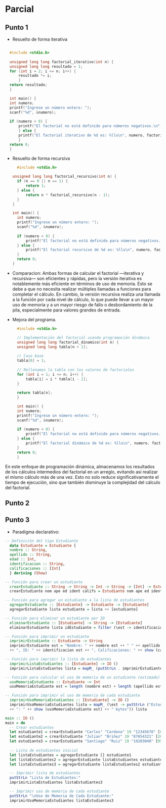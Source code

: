 # Parcial 
  ## Punto 1
  - Resuelto de forma iterativa

  ```C

    #include <stdio.h>
    
    unsigned long long factorial_iterativo(int n) {
    unsigned long long resultado = 1;
    for (int i = 2; i <= n; i++) {
        resultado *= i;
        }
    return resultado;
    }

    int main() {
    int numero;
    printf("Ingrese un número entero: ");
    scanf("%d", &numero);
    
    if (numero < 0) {
        printf("El factorial no está definido para números negativos.\n");
        } else {
        printf("El factorial iterativo de %d es: %llu\n", numero, factorial_iterativo(numero));
        }
    return 0;
    }
  ```
- Resuelto de forma recursiva

  ```C
    #include <stdio.h>

  unsigned long long factorial_recursivo(int n) {
    if (n == 0 || n == 1) {
        return 1;
    } else {
        return n * factorial_recursivo(n - 1);
    }
  }

  int main() {
    int numero;
    printf("Ingrese un número entero: ");
    scanf("%d", &numero);
    
    if (numero < 0) {
        printf("El factorial no está definido para números negativos.\n");
    } else {
        printf("El factorial recursivo de %d es: %llu\n", numero, factorial_recursivo(numero));
    }
    return 0;
  }
  ```
- Comparacion: Ambas formas de calcular el factorial —iterativa y recursiva— son eficientes y rápidas, pero la versión iterativa es notablemente más eficiente en términos de uso de memoria. Esto se debe a que no necesita realizar múltiples llamadas a funciones para completar el cálculo. En cambio, la versión recursiva realiza una llamada a la función por cada nivel de cálculo, lo que puede llevar a un mayor uso de memoria y a un mayor riesgo de fallo o desbordamiento de la pila, especialmente para valores grandes de entrada.
- Mejora del programa.
  ```C
    #include <stdio.h>

    // Implementación del factorial usando programación dinámica
    unsigned long long factorial_dinamico(int n) {
    unsigned long long tabla[n + 1];
    
    // Caso base
    tabla[0] = 1;
    
    // Rellenamos la tabla con los valores de factoriales 
    for (int i = 1; i <= n; i++) {
        tabla[i] = i * tabla[i - 1];
    }
    
    return tabla[n];
    }

    int main() {
    int numero;
    printf("Ingrese un número entero: ");
    scanf("%d", &numero);
    
    if (numero < 0) {
        printf("El factorial no está definido para números negativos.\n");
    } else {
        printf("El factorial dinámico de %d es: %llu\n", numero, factorial_dinamico(numero));
    }
    return 0;
    }
  ```
 En este enfoque de programación dinámica, almacenamos los resultados de los cálculos intermedios del factorial en un arreglo, evitando así realizar el mismo cálculo más de una vez. Esto no solo reduce significativamente el tiempo de ejecución, sino que también disminuye la complejidad del cálculo del factorial.

 ## Punto 2

 ## Punto 3
 
 - Paradigma declarativo:
  ```haskell
  -- Definición del tipo Estudiante
    data Estudiante = Estudiante {
    nombre :: String,
    apellido :: String,
    edad :: Int,
    identificacion :: String,
    calificaciones :: [Int]
    } deriving (Show)

  -- Función para crear un estudiante
    crearEstudiante :: String -> String -> Int -> String -> [Int] -> Estudiante
    crearEstudiante nom ape ed ident califs = Estudiante nom ape ed ident califs

  -- Función para agregar un estudiante a la lista de estudiantes
    agregarEstudiante :: [Estudiante] -> Estudiante -> [Estudiante]
    agregarEstudiante lista estudiante = lista ++ [estudiante]

  -- Función para eliminar un estudiante por ID
    eliminarEstudiante :: [Estudiante] -> String -> [Estudiante]
    eliminarEstudiante lista idEstudiante = filter (\est -> identificacion est /= idEstudiante) lista

  -- Función para imprimir un estudiante  
    imprimirEstudiante :: Estudiante -> String
    imprimirEstudiante est = "Nombre: " ++ nombre est ++ " " ++ apellido est ++ ", Edad: " ++ show (edad est)
    ++ ", ID: " ++ identificacion est ++ ", Calificaciones: " ++ show (calificaciones est)

  -- Función para imprimir la lista de estudiantes
    imprimirListaEstudiantes :: [Estudiante] -> IO ()
    imprimirListaEstudiantes lista = mapM_ (putStrLn . imprimirEstudiante) lista

  -- Función para calcular el uso de memoria de un estudiante (estimado)
    usoMemoriaEstudiante :: Estudiante -> Int
    usoMemoriaEstudiante est = length (nombre est) + length (apellido est) + length (identificacion est) + length (calificaciones est) * 4

  -- Función para imprimir el uso de memoria de cada estudiante
    imprimirUsoMemoriaEstudiantes :: [Estudiante] -> IO ()
    imprimirUsoMemoriaEstudiantes lista = mapM_ (\est -> putStrLn ("Estudiante " ++ nombre est ++ " " ++ apellido est
    ++ ": " ++ show (usoMemoriaEstudiante est) ++ " bytes")) lista

  main :: IO ()
  main = do
    -- Crear estudiantes
    let estudiante1 = crearEstudiante "Carlos" "Cardona" 19 "12345678" [85, 90, 78]
    let estudiante2 = crearEstudiante "Julian" "Briñez" 19 "87654321" [20, 35, 10]
    let estudiante3 = crearEstudiante "Santiago" "Ruiz" 19 "10203040" [95, 100, 100]
    
    -- Lista de estudiantes inicial
    let listaEstudiantes = agregarEstudiante [] estudiante1
    let listaEstudiantes2 = agregarEstudiante listaEstudiantes estudiante2
    let listaEstudiantes3 = agregarEstudiante listaEstudiantes2 estudiante3

    -- Imprimir lista de estudiantes
    putStrLn "Lista de Estudiantes:"
    imprimirListaEstudiantes listaEstudiantes3

    -- Imprimir uso de memoria de cada estudiante
    putStrLn "\nUso de Memoria de Cada Estudiante:"
    imprimirUsoMemoriaEstudiantes listaEstudiantes3
  ```
  

 
